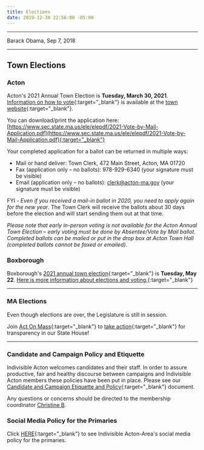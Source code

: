 ```yaml
---
title: Elections
date: 2019-12-30 22:56:00 -05:00
---
```


---

<p id="demo">
</p>

<script>
// Set the date we're counting down to
var countDownDate = new Date("Jan 20 2021 12:00");

// Update the count down every 1 second
var x = setInterval(function() {

  // Get today's date
  var now = new Date();
    
  // Find the distance between now and the count down date
  var t = countDownDate - now;
    
  // Time calculations for days
  var days = Math.floor(t / (1000 * 60 * 60 * 24));
  var hours = Math.floor((t%(1000 * 60 * 60 * 24))/(1000 * 60 * 60)); 
  var minutes = Math.floor((t % (1000 * 60 * 60)) / (1000 * 60)); 
  var seconds = Math.floor((t % (1000 * 60)) / 1000);  

  // Output the result in an element with id="demo"
  var test1 = document.getElementById("demo");
  test1.style.font = "italic bold 30px arial,serif"; 
  //test1.style.textAlign = "center";
//test1.innerHTML = days + " days left until Nov 3, 2020!";
  test1.innerHTML = days + "d " + hours + "h " + minutes + "m " + seconds + "s left until 12p Jan 20, 2021!";
  
  
  // If the count down is over, write some text 
  if (t < 0) {
    clearInterval(x);
    document.getElementById("demo").innerHTML = "The biggest threat to our democracy is indifference.";
  }
},500);
</script>

Barack Obama, Sep 7, 2018  

---

## Town Elections

### Acton

Acton's 2021 Annual Town Election is **Tuesday, March 30, 2021**. [Information on how to vote](https://www.acton-ma.gov/598/Elections-Voting){:target="_blank"} is available at the [town website](https://www.acton-ma.gov/598/Elections-Voting){:target="_blank"}.

You can download/print the application here: [https://www.sec.state.ma.us/ele/elepdf/2021-Vote-by-Mail-Application.pdf](https://www.sec.state.ma.us/ele/elepdf/2021-Vote-by-Mail-Application.pdf){:target="_blank"}

Your completed application for a ballot can be returned in multiple ways:
 
* Mail or hand deliver: Town Clerk, 472 Main Street, Acton, MA 01720
* Fax (application only – no ballots): 978-929-6340 (your signature must be visible)
* Email (application only – no ballots): clerk@acton-ma.gov (your signature must be visible)
 
FYI - *Even if you received a mail-in ballot in 2020, you need to apply again for the new year*. The Town Clerk will receive the ballots about 30 days before the election and will start sending them out at that time.
 
*Please note that early in-person voting is not available for the Acton Annual Town Election – early voting must be done by Absentee/Vote by Mail ballot. Completed ballots can be mailed or put in the drop box at Acton Town Hall (completed ballots cannot be faxed or emailed).*

### Boxborough

Boxborough's [2021 annual town election](https://www.boxborough-ma.gov/DocumentCenter/View/1169/ElectionCalendar2021?bidId=){:target="_blank"} is **Tuesday, May 22**.  [Here is more information about elections and voting.](https://www.boxborough-ma.gov/211/Elections-Voting){:target="_blank"}  
  
---

### MA Elections 

Even though elections are over, the Legislature is still in session.  

Join [Act On Mass](https://actonmass.org){:target="_blank"}  to [take action](https://docs.google.com/forms/d/e/1FAIpQLSey2_BeLA-OlvDknGmZ46i3sXJ2Qxu8m9yettQnK5lZ1oW-QA/viewform){:target="_blank"} for transparency in our State House!  

---

### Candidate and Campaign Policy and Etiquette

Indivisible Acton welcomes candidates and their staff. In order to assure productive, fair and healthy discourse between campaigns and Indivisible Acton members these policies have been put in place. Please see our [Candidate and Campaign Etiquette and Policy](https://docs.google.com/document/d/1-G3_GKFkz3fC0VDkfGh4DbC820mzi23yyMG1-EqapfE/){:target="_blank"}  document.

Any questions or concerns should be directed to the membership coordinator [Christine B](mailto:christine@indivisibleacton.org).  

### Social Media Policy for the Primaries

Click [HERE](https://docs.google.com/document/d/1k-N7qZ5fBR2wRGOcRI8ZJxQGbO5CfsXbZlZSKHm4N18){:target="_blank"} to see Indivisible Acton-Area's social media policy for the primaries.  


